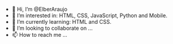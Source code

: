 - 👋 Hi, I’m @ElberAraujo
- 👀 I’m interested in: HTML, CSS, JavaScript, Python and Mobile.
- 🌱 I’m currently learning: HTML and CSS.
- 💞️ I’m looking to collaborate on ...
- 📫 How to reach me ...

<!---
ElberAraujo/ElberAraujo is a ✨ special ✨ repository because its `README.md` (this file) appears on your GitHub profile.
You can click the Preview link to take a look at your changes.
--->
